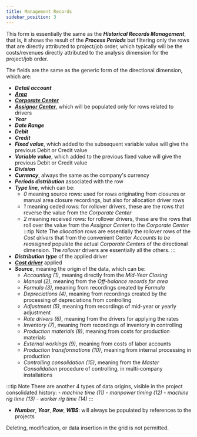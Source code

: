 ```yaml
---
title: Management Records 
sidebar_position: 3
---
```


This form is essentially the same as the ***Historical Records Management***, that is, it shows the result of the ***Process Periods*** but filtering only the rows that are directly attributed to project/job order, which typically will be the costs/revenues directly attributed to the analysis dimension for the project/job order.

The fields are the same as the generic form of the directional dimension, which are:

- ***Detail account***
- [***Area***](/docs/controlling/controlling-parametrization/controlling-specific-settings/area-types-areas)
- [***Corporate Center***](/docs/controlling/controlling-parametrization/controlling-specific-settings/cost-centers)
- [***Assignor Center***](/docs/controlling/controlling-parametrization/controlling-specific-settings/cost-centers), which will be populated only for rows related to drivers
- ***Year***
- ***Date Range***
- ***Debit***
- ***Credit***
- ***Fixed value***, which added to the subsequent variable value will give the previous Debit or Credit value
- ***Variable value***, which added to the previous fixed value will give the previous Debit or Credit value
- ***Division***
- ***Currency***, always the same as the company's currency
- ***Periods distribution*** associated with the row
- ***Type line***, which can be:
    - *0* meaning source rows: used for rows originating from closures or manual area closure recordings, but also for allocation driver rows
    - *1* meaning ceded rows: for rollover drivers, these are the rows that reverse the value from the *Corporate Center*
    - *2* meaning received rows: for rollover drivers, these are the rows that roll over the value from the *Assignor Center* to the *Corporate Center*
:::tip Note
The *allocation* rows are essentially the rollover rows of the *Cost drivers* that from the convenient Center *Accounts to be reassigned* populate the actual *Corporate Centers* of the directional dimension. The *rollover* drivers are essentially all the others.
:::
- ***Distribution type*** of the applied driver
- [***Cost driver***](/docs/controlling/controlling-parametrization/controlling-specific-settings/cost-drivers) applied
- ***Source***, meaning the origin of the data, which can be:
    - *Accounting (1)*, meaning directly from the *Mid-Year Closing*
    - *Manual (2)*, meaning from the *Off-balance records for area*
    - *Formula (3)*, meaning from recordings created by *Formula*
    - *Depreciations (4)*, meaning from recordings created by the processing of depreciations from controlling
    - *Adjustment (5)*, meaning from recordings of mid-year or yearly adjustment
    - *Rate drivers (6)*, meaning from the drivers for applying the rates 
    - *Inventory (7)*, meaning from recordings of inventory in controlling
    - *Production materials (8)*, meaning from costs for production materials
    - *External workings (9)*, meaning from costs of labor accounts
    - *Production transformations (10)*, meaning from internal processing in production
    - *Controlling consolidation (15)*, meaning from the *Master Consolidation* procedure of controlling, in multi-company installations

:::tip Note
There are another 4 types of data origins, visible in the project consolidated history:
    - *machine time (11)*
    - *manpower timing (12)*
    - *machine rig time (13)*
    - *worker rig time (14)*
:::

- ***Number***, ***Year***, ***Row***, ***WBS***: will always be populated by references to the projects

Deleting, modification, or data insertion in the grid is not permitted.